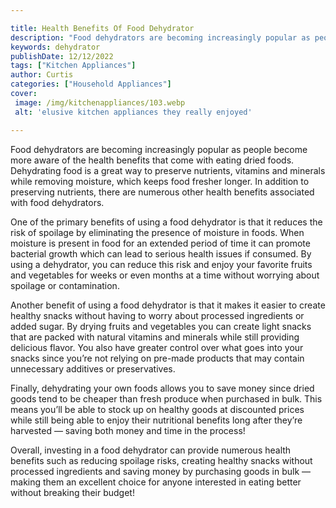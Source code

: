 ```yaml
---

title: Health Benefits Of Food Dehydrator
description: "Food dehydrators are becoming increasingly popular as people become more aware of the health benefits that come with eating dried ...keep reading to learn"
keywords: dehydrator
publishDate: 12/12/2022
tags: ["Kitchen Appliances"]
author: Curtis
categories: ["Household Appliances"]
cover: 
 image: /img/kitchenappliances/103.webp
 alt: 'elusive kitchen appliances they really enjoyed'

---
```


Food dehydrators are becoming increasingly popular as people become more aware of the health benefits that come with eating dried foods. Dehydrating food is a great way to preserve nutrients, vitamins and minerals while removing moisture, which keeps food fresher longer. In addition to preserving nutrients, there are numerous other health benefits associated with food dehydrators. 

One of the primary benefits of using a food dehydrator is that it reduces the risk of spoilage by eliminating the presence of moisture in foods. When moisture is present in food for an extended period of time it can promote bacterial growth which can lead to serious health issues if consumed. By using a dehydrator, you can reduce this risk and enjoy your favorite fruits and vegetables for weeks or even months at a time without worrying about spoilage or contamination. 

Another benefit of using a food dehydrator is that it makes it easier to create healthy snacks without having to worry about processed ingredients or added sugar. By drying fruits and vegetables you can create light snacks that are packed with natural vitamins and minerals while still providing delicious flavor. You also have greater control over what goes into your snacks since you’re not relying on pre-made products that may contain unnecessary additives or preservatives. 

Finally, dehydrating your own foods allows you to save money since dried goods tend to be cheaper than fresh produce when purchased in bulk. This means you’ll be able to stock up on healthy goods at discounted prices while still being able to enjoy their nutritional benefits long after they’re harvested — saving both money and time in the process! 

Overall, investing in a food dehydrator can provide numerous health benefits such as reducing spoilage risks, creating healthy snacks without processed ingredients and saving money by purchasing goods in bulk — making them an excellent choice for anyone interested in eating better without breaking their budget!
